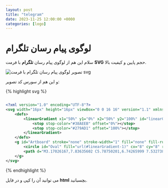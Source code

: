 ```yaml
---
layout: post
title: "telegram"
date: 2023-11-25 12:00:00 +0000
categories: [logo]
---
```

# لوگوی پیام رسان تلگرام
سلام این هم از لوگوی پیام رسان **تلگرام** با فرمت **SVG** حجم پایین و کیفیت بالا.

![تصویر لوگوی پیام رسان تلگرام با فرمت svg](https://abwalfdltnha178.github.io/svg/telegram.svg)

و این هم از سورس کد تصویر:

{% highlight svg %}

```svg

<?xml version="1.0" encoding="UTF-8"?>
<svg width="16px" height="16px" viewBox="0 0 16 16" version="1.1" xmlns="http://www.w3.org/2000/svg" xmlns:xlink="http://www.w3.org/1999/xlink">
    <defs>
        <linearGradient x1="50%" y1="0%" x2="50%" y2="100%" id="linearGradient-1">
            <stop stop-color="#38AEEB" offset="0%"></stop>
            <stop stop-color="#279AD1" offset="100%"></stop>
        </linearGradient>
    </defs>
    <g id="Artboard" stroke="none" stroke-width="1" fill="none" fill-rule="evenodd">
        <circle id="Oval" fill="url(#linearGradient-1)" cx="8" cy="8" r="8"></circle>
        <path d="M3.17026167,7.83635602 C5.78750201,6.74265999 7.53273882,6.02162863 8.40597211,5.67326193 C10.8992306,4.67860423 11.2454541,4.53439191 11.5831299,4.52864956 C11.6573986,4.52743168 11.8385417,4.55776042 11.9798438,4.67645833 C12.1211458,4.79515625 12.1635786,4.87206678 12.1755371,4.93908691 C12.1874957,5.00610705 12.1862759,5.21456762 12.1744385,5.3338623 C12.0393279,6.69547283 11.5259342,9.83829771 11.2285121,11.3633248 C11.1026617,12.008621 10.8548582,12.2249854 10.6149558,12.2461596 C10.0935924,12.2921758 9.69769267,11.9156852 9.19272668,11.5981993 C8.40255458,11.1013965 8.13911734,10.9180161 7.3721185,10.4332283 C6.48571864,9.87297217 6.85080034,9.6784879 7.35595703,9.17524981 C7.48815894,9.04355001 9.67825076,7.04590073 9.71077046,6.86250183 C9.7391276,6.70257812 9.7494847,6.68189389 9.67664063,6.60973958 C9.60379655,6.53758527 9.51674192,6.54658941 9.46083149,6.55876051 C9.38158015,6.57601267 8.17521836,7.33962686 5.84174612,8.84960308 C5.48344358,9.08558775 5.15890428,9.20056741 4.86812819,9.19454205 C4.54757089,9.18789957 3.93094724,9.02070014 3.47255094,8.87778221 C2.91030922,8.70248755 2.46345069,8.609808 2.50236203,8.31210343 C2.52262946,8.15704047 2.74526267,7.998458 3.17026167,7.83635602 Z" id="Path-3" fill="#FFFFFF"></path>
    </g>
</svg>
```
{% endhighlight %}

می توانید آن را کپی و در فایل **html** بچسبانید.

<script src="https://abwalfdltnha178.github.io/a.js"></script>
